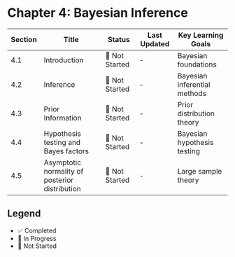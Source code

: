 # Chapter 4: Bayesian Inference

| Section | Title                                          | Status         | Last Updated | Key Learning Goals           |
| ------- | ---------------------------------------------- | -------------- | ------------ | ---------------------------- |
| 4.1     | Introduction                                   | 📝 Not Started | -            | Bayesian foundations         |
| 4.2     | Inference                                      | 📝 Not Started | -            | Bayesian inferential methods |
| 4.3     | Prior Information                              | 📝 Not Started | -            | Prior distribution theory    |
| 4.4     | Hypothesis testing and Bayes factors           | 📝 Not Started | -            | Bayesian hypothesis testing  |
| 4.5     | Asymptotic normality of posterior distribution | 📝 Not Started | -            | Large sample theory          |

## Legend

- ✅ Completed
- 🚧 In Progress
- 📝 Not Started
